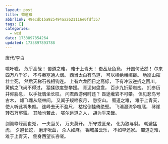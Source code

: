 ```yaml
---
layout: post
title: 蜀道难
abbrlink: 49ecdb1ba925494aa2621116e0fdf357
tags: []
categories:
  - wcd
date: 1733897854264
updated: 1733897893788
---
```


唐代/李白

噫吁嚱，
危乎高哉！
蜀道之难，
难于上青天！
蚕丛及鱼凫，
开国何茫然！
尔来四万八千岁，
不与秦塞通人烟。
西当太白有鸟道，
可以横绝峨嵋巅。
地崩山摧壮士死，
然后天梯石栈相钩连。
上有六龙回日之高标，
下有冲波逆折之回川。
黄鹤之飞尚不得过，
猿猱欲度愁攀援。
青泥何盘盘，
百步九折萦岩峦。
扪参历井仰胁息，
以手抚膺坐长叹。
问君西游何时还？
畏途巉岩不可攀。
但见悲鸟号古木，
雄飞雌从绕林间。
又闻子规啼夜月，
愁空山。
蜀道之难，
难于上青天，
使人听此凋朱颜。
连峰去天不盈尺，
枯松倒挂倚绝壁。
飞湍瀑流争喧豗，
砯崖转石万壑雷。
其险也若此，
嗟尔远道之人，
胡为乎来哉。

剑阁峥嵘而崔嵬，
一夫当关，
万夫莫开。
所守或匪亲，
化为狼与豺。
朝避猛虎，
夕避长蛇，
磨牙吮血，
杀人如麻。
锦城虽云乐，
不如早还家。
蜀道之难，
难于上青天，
侧身西望长咨嗟。
